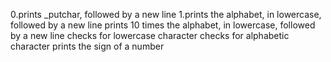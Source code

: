 0.prints _putchar, followed by a new line
1.prints the alphabet, in lowercase, followed by a new line
prints 10 times the alphabet, in lowercase, followed by a new line
checks for lowercase character
checks for alphabetic character
prints the sign of a number
